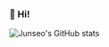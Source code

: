 ### 🫧 Hi!


![Junseo's GitHub stats](https://github-readme-stats.vercel.app/api?username=JunseoKR&theme=graywhite&show_icons=true)
